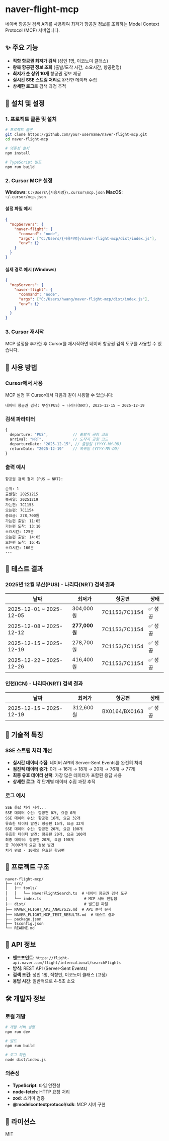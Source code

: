 # naver-flight-mcp

네이버 항공권 검색 API를 사용하여 최저가 항공권 정보를 조회하는 Model Context Protocol (MCP) 서버입니다.

## ✨ 주요 기능

- **직항 항공권 최저가 검색** (성인 1명, 이코노미 클래스)
- **왕복 항공편 정보 조회** (출발/도착 시간, 소요시간, 항공편명)
- **최저가 순 상위 10개** 항공권 정보 제공
- **실시간 SSE 스트림 처리**로 완전한 데이터 수집
- **상세한 로그**로 검색 과정 추적

## 🚀 설치 및 설정

### 1. 프로젝트 클론 및 설치

```bash
# 프로젝트 클론
git clone https://github.com/your-username/naver-flight-mcp.git
cd naver-flight-mcp

# 의존성 설치
npm install

# TypeScript 빌드
npm run build
```

### 2. Cursor MCP 설정

**Windows**: `C:\Users\{사용자명}\.cursor\mcp.json`
**MacOS**: `~/.cursor/mcp.json`

#### 설정 파일 예시

```json
{
  "mcpServers": {
    "naver-flight": {
      "command": "node",
      "args": ["C:/Users/{사용자명}/naver-flight-mcp/dist/index.js"],
      "env": {}
    }
  }
}
```

#### 실제 경로 예시 (Windows)

```json
{
  "mcpServers": {
    "naver-flight": {
      "command": "node",
      "args": ["C:/Users/hwang/naver-flight-mcp/dist/index.js"],
      "env": {}
    }
  }
}
```

### 3. Cursor 재시작

MCP 설정을 추가한 후 Cursor를 재시작하면 네이버 항공권 검색 도구를 사용할 수 있습니다.

## 📖 사용 방법

### Cursor에서 사용

MCP 설정 후 Cursor에서 다음과 같이 사용할 수 있습니다:

```
네이버 항공권 검색: 부산(PUS) → 나리타(NRT), 2025-12-15 ~ 2025-12-19
```

### 검색 파라미터

```typescript
{
  departure: "PUS",           // 출발지 공항 코드
  arrival: "NRT",             // 도착지 공항 코드
  departureDate: "2025-12-15", // 출발일 (YYYY-MM-DD)
  returnDate: "2025-12-19"    // 복귀일 (YYYY-MM-DD)
}
```

### 출력 예시

```
항공권 검색 결과 (PUS → NRT):

순위: 1
출발일: 20251215
복귀일: 20251219
가는편: 7C1153
오는편: 7C1154
총요금: 278,700원
가는편 출발: 11:05
가는편 도착: 13:10
소요시간: 125분
오는편 출발: 14:05
오는편 도착: 16:45
소요시간: 160분
---
```

## 🧪 테스트 결과

### 2025년 12월 부산(PUS) - 나리타(NRT) 검색 결과

| 날짜                    | 최저가        | 항공편        | 상태    |
| ----------------------- | ------------- | ------------- | ------- |
| 2025-12-01 ~ 2025-12-05 | 304,000원     | 7C1153/7C1154 | ✅ 성공 |
| 2025-12-08 ~ 2025-12-12 | **277,000원** | 7C1153/7C1154 | ✅ 성공 |
| 2025-12-15 ~ 2025-12-19 | 278,700원     | 7C1153/7C1154 | ✅ 성공 |
| 2025-12-22 ~ 2025-12-26 | 416,400원     | 7C1153/7C1154 | ✅ 성공 |

### 인천(ICN) - 나리타(NRT) 검색 결과

| 날짜                    | 최저가    | 항공편        | 상태    |
| ----------------------- | --------- | ------------- | ------- |
| 2025-12-15 ~ 2025-12-19 | 312,600원 | BX0164/BX0163 | ✅ 성공 |

## 🔧 기술적 특징

### SSE 스트림 처리 개선

- **실시간 데이터 수집**: 네이버 API의 Server-Sent Events를 완전히 처리
- **점진적 데이터 증가**: 0개 → 16개 → 18개 → 20개 → 76개 → 77개
- **최종 유효 데이터 선택**: 가장 많은 데이터가 포함된 응답 사용
- **상세한 로그**: 각 단계별 데이터 수집 과정 추적

### 로그 예시

```
SSE 응답 처리 시작...
SSE 데이터 수신: 항공편 0개, 요금 0개
SSE 데이터 수신: 항공편 16개, 요금 32개
유효한 데이터 발견: 항공편 16개, 요금 32개
SSE 데이터 수신: 항공편 20개, 요금 100개
유효한 데이터 발견: 항공편 20개, 요금 100개
최종 데이터: 항공편 20개, 요금 100개
총 7009개의 요금 정보 발견
처리 완료 - 10개의 유효한 항공편
```

## 📁 프로젝트 구조

```
naver-flight-mcp/
├── src/
│   ├── tools/
│   │   └── NaverFlightSearch.ts  # 네이버 항공권 검색 도구
│   └── index.ts                   # MCP 서버 진입점
├── dist/                          # 빌드된 파일
├── NAVER_FLIGHT_API_ANALYSIS.md  # API 분석 문서
├── NAVER_FLIGHT_MCP_TEST_RESULTS.md  # 테스트 결과
├── package.json
├── tsconfig.json
└── README.md
```

## 🔌 API 정보

- **엔드포인트**: `https://flight-api.naver.com/flight/international/searchFlights`
- **방식**: REST API (Server-Sent Events)
- **검색 조건**: 성인 1명, 직항만, 이코노미 클래스 (고정)
- **응답 시간**: 일반적으로 4-5초 소요

## 🛠️ 개발자 정보

### 로컬 개발

```bash
# 개발 서버 실행
npm run dev

# 빌드
npm run build

# 로그 확인
node dist/index.js
```

### 의존성

- **TypeScript**: 타입 안전성
- **node-fetch**: HTTP 요청 처리
- **zod**: 스키마 검증
- **@modelcontextprotocol/sdk**: MCP 서버 구현

## 📄 라이선스

MIT
